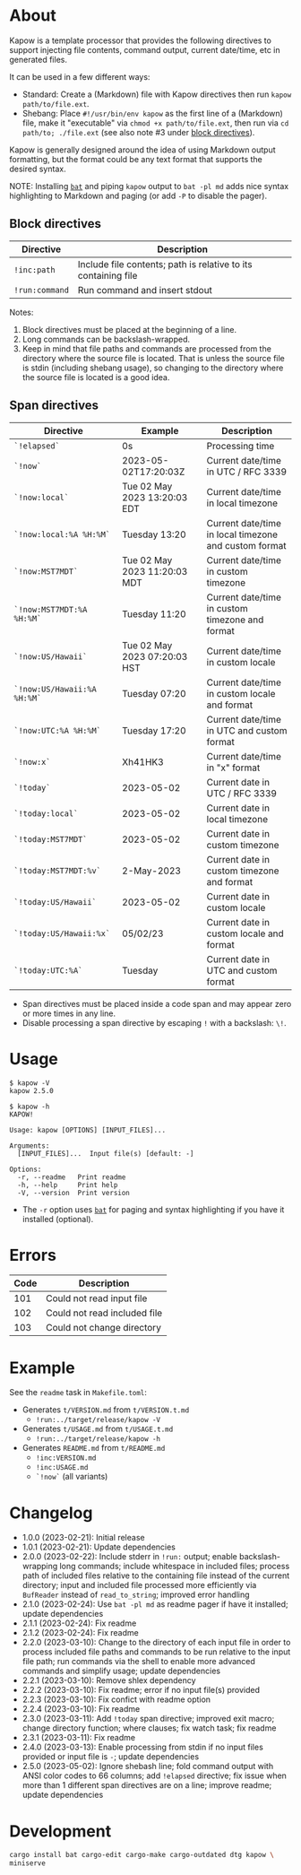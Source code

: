# About

Kapow is a template processor that provides the following directives to support
injecting file contents, command output, current date/time, etc in generated
files.

It can be used in a few different ways:

* Standard: Create a (Markdown) file with Kapow directives then run
  `kapow path/to/file.ext`.
* Shebang: Place `#!/usr/bin/env kapow` as the first line of a (Markdown) file,
  make it "executable" via `chmod +x path/to/file.ext`, then run via
  `cd path/to; ./file.ext` (see also note #3 under [block directives]).

Kapow is generally designed around the idea of using Markdown output formatting,
but the format could be any text format that supports the desired syntax.

NOTE: Installing [`bat`] and piping `kapow` output to `bat -pl md` adds nice
syntax highlighting to Markdown and paging (or add `-P` to disable the pager).

[block directives]: #block-directives
[`bat`]: https://crates.io/crates/bat

## Block directives

Directive | Description
---|---
`!inc:path` | Include file contents; path is relative to its containing file
`!run:command` | Run command and insert stdout

Notes:

1. Block directives must be placed at the beginning of a line.
2. Long commands can be backslash-wrapped.
3. Keep in mind that file paths and commands are processed from the directory
   where the source file is located.
   That is unless the source file is stdin (including shebang usage), so
   changing to the directory where the source file is located is a good idea.

## Span directives

Directive | Example | Description
---|---|---
`` `!elapsed` `` | 0s | Processing time
`` `!now` `` | 2023-05-02T17:20:03Z | Current date/time in UTC / RFC 3339
`` `!now:local` `` | Tue 02 May 2023 13:20:03 EDT | Current date/time in local timezone
`` `!now:local:%A %H:%M` `` | Tuesday 13:20 | Current date/time in local timezone and custom format
`` `!now:MST7MDT` `` | Tue 02 May 2023 11:20:03 MDT | Current date/time in custom timezone
`` `!now:MST7MDT:%A %H:%M` `` | Tuesday 11:20 | Current date/time in custom timezone and format
`` `!now:US/Hawaii` `` | Tue 02 May 2023 07:20:03 HST | Current date/time in custom locale
`` `!now:US/Hawaii:%A %H:%M` `` | Tuesday 07:20 | Current date/time in custom locale and format
`` `!now:UTC:%A %H:%M` `` | Tuesday 17:20 | Current date/time in UTC and custom format
`` `!now:x` `` | Xh41HK3 | Current date/time in "x" format
`` `!today` `` | 2023-05-02 | Current date in UTC / RFC 3339
`` `!today:local` `` | 2023-05-02 | Current date in local timezone
`` `!today:MST7MDT` `` | 2023-05-02 | Current date in custom timezone
`` `!today:MST7MDT:%v` `` |  2-May-2023 | Current date in custom timezone and format
`` `!today:US/Hawaii` `` | 2023-05-02 | Current date in custom locale
`` `!today:US/Hawaii:%x` `` | 05/02/23 | Current date in custom locale and format
`` `!today:UTC:%A` `` | Tuesday | Current date in UTC and custom format

* Span directives must be placed inside a code span and may appear zero or more
  times in any line.
* Disable processing a span directive by escaping `!` with a backslash: `\!`.

# Usage

```text
$ kapow -V
kapow 2.5.0
```

```text
$ kapow -h
KAPOW!

Usage: kapow [OPTIONS] [INPUT_FILES]...

Arguments:
  [INPUT_FILES]...  Input file(s) [default: -]

Options:
  -r, --readme   Print readme
  -h, --help     Print help
  -V, --version  Print version
```

* The `-r` option uses [`bat`] for paging and syntax highlighting if you have it
  installed (optional).

# Errors

Code | Description
---|---
101 | Could not read input file
102 | Could not read included file
103 | Could not change directory

# Example

See the `readme` task in `Makefile.toml`:

* Generates `t/VERSION.md` from `t/VERSION.t.md`
    * `!run:../target/release/kapow -V`
* Generates `t/USAGE.md` from `t/USAGE.t.md`
    * `!run:../target/release/kapow -h`
* Generates `README.md` from `t/README.md`
    * `!inc:VERSION.md`
    * `!inc:USAGE.md`
    * `` `!now` `` (all variants)

# Changelog

* 1.0.0 (2023-02-21): Initial release
* 1.0.1 (2023-02-21): Update dependencies
* 2.0.0 (2023-02-22): Include stderr in `!run:` output;
  enable backslash-wrapping long commands;
  include whitespace in included files;
  process path of included files relative to the containing file instead of the
  current directory; input and included file processed more efficiently via
  `BufReader` instead of `read_to_string`; improved error handling
* 2.1.0 (2023-02-24): Use `bat -pl md` as readme pager if have it installed;
  update dependencies
* 2.1.1 (2023-02-24): Fix readme
* 2.1.2 (2023-02-24): Fix readme
* 2.2.0 (2023-03-10): Change to the directory of each input file in order to
  process included file paths and commands to be run relative to the input file
  path; run commands via the shell to enable more advanced commands and simplify
  usage; update dependencies
* 2.2.1 (2023-03-10): Remove shlex dependency
* 2.2.2 (2023-03-10): Fix readme; error if no input file(s) provided
* 2.2.3 (2023-03-10): Fix confict with readme option
* 2.2.4 (2023-03-10): Fix readme
* 2.3.0 (2023-03-11): Add `!today` span directive; improved exit macro; change
  directory function; where clauses; fix watch task; fix readme
* 2.3.1 (2023-03-11): Fix readme
* 2.4.0 (2023-03-13): Enable processing from stdin if no input files provided or
  input file is `-`; update dependencies
* 2.5.0 (2023-05-02): Ignore shebash line; fold command output with ANSI color
  codes to 66 columns; add `!elapsed` directive; fix issue when more than 1
  different span directives are on a line; improve readme; update dependencies

# Development

```bash
cargo install bat cargo-edit cargo-make cargo-outdated dtg kapow \
miniserve
```

